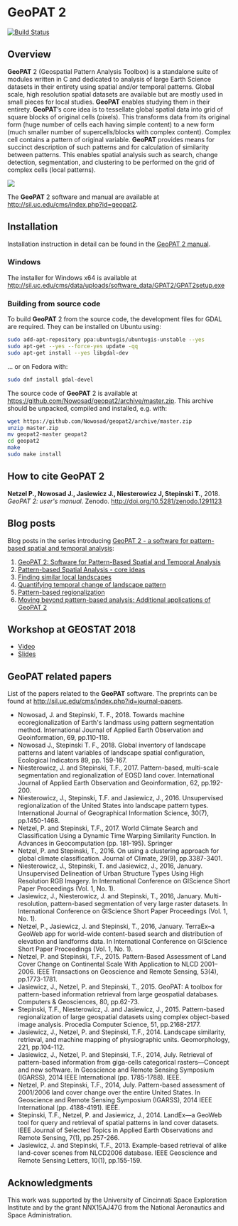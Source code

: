 # GeoPAT 2

[![Build Status](https://travis-ci.org/Nowosad/geopat2.svg?branch=master)](https://travis-ci.org/Nowosad/geopat2)

## Overview

**GeoPAT** 2 (Geospatial Pattern Analysis Toolbox) is a standalone suite of modules written in C and dedicated to analysis of large Earth Science datasets in their entirety using spatial and/or temporal patterns. 
Global scale, high resolution spatial datasets are available but are mostly used in small pieces for local studies. 
**GeoPAT** enables studying them in their entirety.
**GeoPAT**’s core idea is to tessellate global spatial data into grid of square blocks of original cells (pixels).
This transforms data from its original form (huge number of cells each having simple content) to a new form (much smaller number of supercells/blocks with complex content).
Complex cell contains a pattern of original variable.
**GeoPAT** provides means for succinct description of such patterns and for calculation of similarity between patterns.
This enables spatial analysis such as search, change detection, segmentation, and clustering to be performed on the grid of complex cells (local patterns).

![](https://github.com/Nowosad/geopat2_manual/raw/master/figs/logo.png)

The **GeoPAT** 2 software and manual are available at http://sil.uc.edu/cms/index.php?id=geopat2.

## Installation

Installation instruction in detail can be found in the [GeoPAT 2 manual](https://rawgit.com/Nowosad/geopat2_manual/master/output/GeoPAT2_Manual.pdf). 

### Windows

The installer for Windows x64 is available at http://sil.uc.edu/cms/data/uploads/software_data/GPAT2/GPAT2setup.exe

### Building from source code

To build **GeoPAT** 2 from the source code, the development files for GDAL are required.
They can be installed on Ubuntu using:

```bash
sudo add-apt-repository ppa:ubuntugis/ubuntugis-unstable --yes
sudo apt-get --yes --force-yes update -qq
sudo apt-get install --yes libgdal-dev
```
... or on Fedora with:

```bash
sudo dnf install gdal-devel
```

The source code of **GeoPAT** 2 is available at https://github.com/Nowosad/geopat2/archive/master.zip. 
This archive should be unpacked, compiled and installed, e.g. with:

```bash
wget https://github.com/Nowosad/geopat2/archive/master.zip
unzip master.zip
mv geopat2-master geopat2
cd geopat2
make
sudo make install
```

## How to cite **GeoPAT** 2

**Netzel P., Nowosad J., Jasiewicz J., Niesterowicz J, Stepinski T.**, 2018. *GeoPAT 2: user's manual*. Zenodo. http://doi.org/10.5281/zenodo.1291123

## Blog posts

Blog posts in the series introducing [GeoPAT 2 - a software for pattern-based spatial and temporal analysis](http://sil.uc.edu/cms/index.php?id=geopat2):

1. [GeoPAT 2: Software for Pattern-Based Spatial and Temporal Analysis](/post/geopat-2-software-for-pattern-based-spatial-and-temporal-analysis)
2. [Pattern-based Spatial Analysis - core ideas](/post/pattern-based-spatial-analysis-core-ideas)
3. [Finding similar local landscapes](/post/geopat-2-search)
4. [Quantifying temporal change of landscape pattern](/post/geopat-2-compare)
5. [Pattern-based regionalization](/post/geopat-2-segmentation)
6. [Moving beyond pattern-based analysis: Additional applications of GeoPAT 2](/post/geopat-2-extend)

## Workshop at GEOSTAT 2018

- [Video](https://www.youtube.com/watch?v=_yKbVqR_Zfc)
- [Slides](https://nowosad.github.io/geostat18/geostat18_nowosad)

## **GeoPAT** related papers

List of the papers related to the **GeoPAT** software. The preprints can be found at http://sil.uc.edu/cms/index.php?id=journal-papers.

- Nowosad, J. and Stepinski, T. F., 2018. Towards machine ecoregionalization of Earth's landmass using pattern segmentation method. International Journal of Applied Earth Observation and Geoinformation, 69, pp.110-118.
- Nowosad J., Stepinski  T. F., 2018. Global inventory of landscape patterns and latent variables of landscape spatial configuration, Ecological Indicators 89, pp. 159-167.
- Niesterowicz, J. and Stepinski, T.F., 2017. Pattern-based, multi-scale segmentation and regionalization of EOSD land cover. International Journal of Applied Earth Observation and Geoinformation, 62, pp.192-200.
- Niesterowicz, J., Stepinski, T.F. and Jasiewicz, J., 2016. Unsupervised regionalization of the United States into landscape pattern types. International Journal of Geographical Information Science, 30(7), pp.1450-1468.
- Netzel, P. and Stepinski, T.F., 2017. World Climate Search and Classification Using a Dynamic Time Warping Similarity Function. In Advances in Geocomputation (pp. 181-195). Springer
- Netzel, P. and Stepinski, T., 2016. On using a clustering approach for global climate classification. Journal of Climate, 29(9), pp.3387-3401.
- Niesterowicz, J., Stepinski, T. and Jasiewicz, J., 2016, January. Unsupervised Delineation of Urban Structure Types Using High Resolution RGB Imagery. In International Conference on GIScience Short Paper Proceedings (Vol. 1, No. 1).
- Jasiewicz, J., Niesterowicz, J. and Stepinski, T., 2016, January. Multi-resolution, pattern-based segmentation of very large raster datasets. In International Conference on GIScience Short Paper Proceedings (Vol. 1, No. 1).
- Netzel, P., Jasiewicz, J. and Stepinski, T., 2016, January. TerraEx–a GeoWeb app for world-wide content-based search and distribution of elevation and landforms data. In International Conference on GIScience Short Paper Proceedings (Vol. 1, No. 1).
- Netzel, P. and Stepinski, T.F., 2015. Pattern-Based Assessment of Land Cover Change on Continental Scale With Application to NLCD 2001–2006. IEEE Transactions on Geoscience and Remote Sensing, 53(4), pp.1773-1781.
- Jasiewicz, J., Netzel, P. and Stepinski, T., 2015. GeoPAT: A toolbox for pattern-based information retrieval from large geospatial databases. Computers & Geosciences, 80, pp.62-73.
- Stepinski, T.F., Niesterowicz, J. and Jasiewicz, J., 2015. Pattern-based regionalization of large geospatial datasets using complex object-based image analysis. Procedia Computer Science, 51, pp.2168-2177.
- Jasiewicz, J., Netzel, P. and Stepinski, T.F., 2014. Landscape similarity, retrieval, and machine mapping of physiographic units. Geomorphology, 221, pp.104-112.
- Jasiewicz, J., Netzel, P. and Stepinski, T.F., 2014, July. Retrieval of pattern-based information from giga-cells categorical rasters—Concept and new software. In Geoscience and Remote Sensing Symposium (IGARSS), 2014 IEEE International (pp. 1785-1788). IEEE.
- Netzel, P. and Stepinski, T.F., 2014, July. Pattern-based assessment of 2001/2006 land cover change over the entire United States. In Geoscience and Remote Sensing Symposium (IGARSS), 2014 IEEE International (pp. 4188-4191). IEEE.
- Stepinski, T.F., Netzel, P. and Jasiewicz, J., 2014. LandEx—a GeoWeb tool for query and retrieval of spatial patterns in land cover datasets. IEEE Journal of Selected Topics in Applied Earth Observations and Remote Sensing, 7(1), pp.257-266.
- Jasiewicz, J. and Stepinski, T.F., 2013. Example-based retrieval of alike land-cover scenes from NLCD2006 database. IEEE Geoscience and Remote Sensing Letters, 10(1), pp.155-159.

## Acknowledgments

This work was supported by the University of Cincinnati Space Exploration Institute and by the grant NNX15AJ47G from the National Aeronautics and Space Administration.

